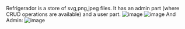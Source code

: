 Refrigerador is a store of svg,png,jpeg files.
It has an admin part (where CRUD operations are available) and a user part.
![image](https://user-images.githubusercontent.com/66825034/235693300-1cd93e02-2987-41c3-b003-632c6b86a61b.png)
![image](https://user-images.githubusercontent.com/66825034/235694143-4ed15c5d-74c7-461c-b94a-b86a0dbf170a.png)
And Admin:
![image](https://user-images.githubusercontent.com/66825034/235694245-2cfafbb6-d71e-4d72-a40c-e8d9725909c2.png)
